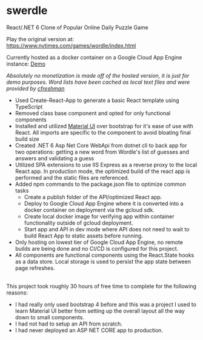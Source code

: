 # swerdle

React/.NET 6 Clone of Popular Online Daily Puzzle Game

Play the original version at: https://www.nytimes.com/games/wordle/index.html

Currently hosted as a docker container on a Google Cloud App Engine instance: <a href="https://swerdle.ue.r.appspot.com">Demo</a>

_Absolutely no monetization is made off of the hosted version, it is just for demo purposes. Word lists have been cached as local text files and were provided by <a href="https://gist.github.com/cfreshman">cfreshman</a>_

<ul>
  <li>Used Create-React-App to generate a basic React template using TypeScript</li>
  <li>Removed class base component and opted for only functional components</li>
  <li>Installed and utilized <a href="https://mui.com/">Material UI</a> over bootstrap for it's ease of use with React. All imports are specific to the component to avoid bloating final build size</li>
  <li>Created .NET 6 Asp Net Core WebApi from dotnet cli to back app for two operations: getting a new word from Wordle's list of guesses and answers and validating a guess</li>
  <li>Utilized SPA extensions to use IIS Express as a reverse proxy to the local React app. In production mode, the optimized build of the react app is performed and the static files are referenced.</li>
  <li>Added npm commands to the package.json file to optimize common tasks
    <ul>
      <li> Create a publish folder of the API/optimized React app. </li>
      <li> Deploy to Google Cloud App Engine where it is converted into a docker container on deployment via the gcloud sdk. </li>
      <li> Create local docker image for verifying app within container functionality outside of gcloud deployment. </li>
      <li> Start app and API in dev mode where API does not need to wait to build React App to static assets before running. </li>
    </ul>
  </li>
  <li>Only hosting on lowest tier of Google Cloud App Engine, no remote builds are being done and no CI/CD is configured for this project.</li>
  <li>All components are functional components using the React.State hooks as a data store. Local storage is used to persist the app state between page refreshes.</li>
</ul>

<br/>
This project took roughly 30 hours of free time to complete for the following reasons:

<ul>
  <li>I had really only used bootstrap 4 before and this was a project I used to learn Material UI better from setting up the overall layout all the way down to small components.</li>
  <li>I had not had to setup an API from scratch.</li>
  <li>I had never deployed an ASP NET CORE app to production.</li>
</ul>
